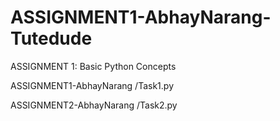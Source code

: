 # ASSIGNMENT1-AbhayNarang-Tutedude
ASSIGNMENT 1: Basic Python Concepts

ASSIGNMENT1-AbhayNarang
/Task1.py

ASSIGNMENT2-AbhayNarang
/Task2.py


